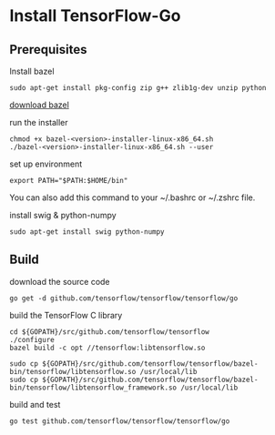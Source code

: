 # Install TensorFlow-Go

## Prerequisites

Install bazel

```shell
sudo apt-get install pkg-config zip g++ zlib1g-dev unzip python
```

[download bazel](https://github.com/bazelbuild/bazel/releases)

run the installer

```shell
chmod +x bazel-<version>-installer-linux-x86_64.sh
./bazel-<version>-installer-linux-x86_64.sh --user
```

set up environment

```shell
export PATH="$PATH:$HOME/bin"
```

You can also add this command to your ~/.bashrc or ~/.zshrc file.

install swig & python-numpy

```shell
sudo apt-get install swig python-numpy
```

## Build

download the source code

```shell
go get -d github.com/tensorflow/tensorflow/tensorflow/go
```

build the TensorFlow C library

```shell
cd ${GOPATH}/src/github.com/tensorflow/tensorflow
./configure
bazel build -c opt //tensorflow:libtensorflow.so
```

```shell
sudo cp ${GOPATH}/src/github.com/tensorflow/tensorflow/bazel-bin/tensorflow/libtensorflow.so /usr/local/lib
sudo cp ${GOPATH}/src/github.com/tensorflow/tensorflow/bazel-bin/tensorflow/libtensorflow_framework.so /usr/local/lib
```

build and test

```shell
go test github.com/tensorflow/tensorflow/tensorflow/go
```